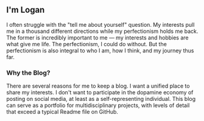 ## I'm Logan ##

I often struggle with the "tell me about yourself" question. My interests pull me in a thousand different directions while my perfectionism holds me back. The former is incredibly important to me &mdash; my interests and hobbies are what give me life. The perfectionism, I could do without. But the perfectionism is also integral to who I am, how I think, and my journey thus far.

### Why the Blog?

There are several reasons for me to keep a blog. I want a unified place to share my interests. I don't want to participate in the dopamine economy of posting on social media, at least as a self-representing individual. This blog can serve as a portfolio for multidisciplinary projects, with levels of detail that exceed a typical Readme file on GitHub.

